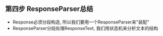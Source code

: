 ## 第四步 ResponseParser总结

- Response必须分段构造, 所以我们要用一个ResponseParser来"装配"
- ResponseParser分段处理ResponseText, 我们用状态机来分析文本的结构